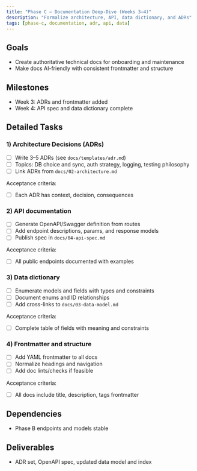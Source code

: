 ```yaml
---
title: "Phase C – Documentation Deep-Dive (Weeks 3–4)"
description: "Formalize architecture, API, data dictionary, and ADRs"
tags: [phase-c, documentation, adr, api, data]
---
```


## Goals

- Create authoritative technical docs for onboarding and maintenance
- Make docs AI-friendly with consistent frontmatter and structure

## Milestones

- Week 3: ADRs and frontmatter added
- Week 4: API spec and data dictionary complete

## Detailed Tasks

### 1) Architecture Decisions (ADRs)
- [ ] Write 3–5 ADRs (see `docs/templates/adr.md`)
- [ ] Topics: DB choice and sync, auth strategy, logging, testing philosophy
- [ ] Link ADRs from `docs/02-architecture.md`

Acceptance criteria:
- [ ] Each ADR has context, decision, consequences

### 2) API documentation
- [ ] Generate OpenAPI/Swagger definition from routes
- [ ] Add endpoint descriptions, params, and response models
- [ ] Publish spec in `docs/04-api-spec.md`

Acceptance criteria:
- [ ] All public endpoints documented with examples

### 3) Data dictionary
- [ ] Enumerate models and fields with types and constraints
- [ ] Document enums and ID relationships
- [ ] Add cross-links to `docs/03-data-model.md`

Acceptance criteria:
- [ ] Complete table of fields with meaning and constraints

### 4) Frontmatter and structure
- [ ] Add YAML frontmatter to all docs
- [ ] Normalize headings and navigation
- [ ] Add doc lints/checks if feasible

Acceptance criteria:
- [ ] All docs include title, description, tags frontmatter

## Dependencies

- Phase B endpoints and models stable

## Deliverables

- ADR set, OpenAPI spec, updated data model and index

